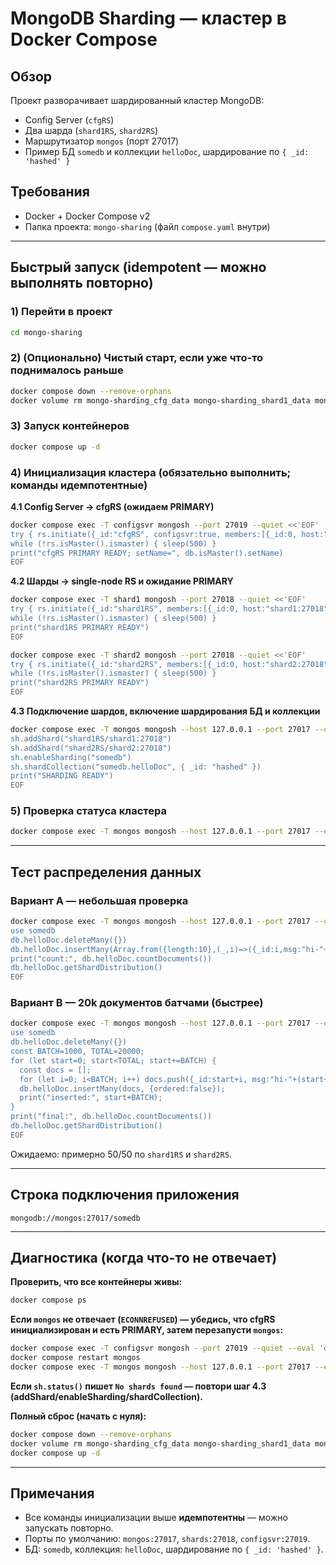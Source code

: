 # MongoDB Sharding — кластер в Docker Compose

## Обзор
Проект разворачивает шардированный кластер MongoDB:
- Config Server (`cfgRS`)
- Два шарда (`shard1RS`, `shard2RS`)
- Маршрутизатор `mongos` (порт 27017)
- Пример БД `somedb` и коллекции `helloDoc`, шардирование по `{ _id: 'hashed' }`

## Требования
- Docker + Docker Compose v2
- Папка проекта: `mongo-sharing` (файл `compose.yaml` внутри)

---

## Быстрый запуск (idempotent — можно выполнять повторно)

### 1) Перейти в проект
```bash
cd mongo-sharing
```

### 2) (Опционально) Чистый старт, если уже что-то поднималось раньше
```bash
docker compose down --remove-orphans
docker volume rm mongo-sharding_cfg_data mongo-sharding_shard1_data mongo-sharding_shard2_data 2>/dev/null || true
```

### 3) Запуск контейнеров
```bash
docker compose up -d
```

### 4) Инициализация кластера (обязательно выполнить; команды идемпотентные)

**4.1 Config Server → cfgRS (ожидаем PRIMARY)**
```bash
docker compose exec -T configsvr mongosh --port 27019 --quiet <<'EOF'
try { rs.initiate({_id:"cfgRS", configsvr:true, members:[{_id:0, host:"configsvr:27019"}]}) } catch(e) {}
while (!rs.isMaster().ismaster) { sleep(500) }
print("cfgRS PRIMARY READY; setName=", db.isMaster().setName)
EOF
```

**4.2 Шарды → single-node RS и ожидание PRIMARY**
```bash
docker compose exec -T shard1 mongosh --port 27018 --quiet <<'EOF'
try { rs.initiate({_id:"shard1RS", members:[{_id:0, host:"shard1:27018"}]}) } catch(e) {}
while (!rs.isMaster().ismaster) { sleep(500) }
print("shard1RS PRIMARY READY")
EOF

docker compose exec -T shard2 mongosh --port 27018 --quiet <<'EOF'
try { rs.initiate({_id:"shard2RS", members:[{_id:0, host:"shard2:27018"}]}) } catch(e) {}
while (!rs.isMaster().ismaster) { sleep(500) }
print("shard2RS PRIMARY READY")
EOF
```

**4.3 Подключение шардов, включение шардирования БД и коллекции**
```bash
docker compose exec -T mongos mongosh --host 127.0.0.1 --port 27017 --quiet <<'EOF'
sh.addShard("shard1RS/shard1:27018")
sh.addShard("shard2RS/shard2:27018")
sh.enableSharding("somedb")
sh.shardCollection("somedb.helloDoc", { _id: "hashed" })
print("SHARDING READY")
EOF
```

### 5) Проверка статуса кластера
```bash
docker compose exec -T mongos mongosh --host 127.0.0.1 --port 27017 --eval "sh.status()"
```

---

## Тест распределения данных

### Вариант A — небольшая проверка
```bash
docker compose exec -T mongos mongosh --host 127.0.0.1 --port 27017 --quiet <<'EOF'
use somedb
db.helloDoc.deleteMany({})
db.helloDoc.insertMany(Array.from({length:10},(_,i)=>({_id:i,msg:"hi-"+i})))
print("count:", db.helloDoc.countDocuments())
db.helloDoc.getShardDistribution()
EOF
```

### Вариант B — 20k документов батчами (быстрее)
```bash
docker compose exec -T mongos mongosh --host 127.0.0.1 --port 27017 --quiet <<'EOF'
use somedb
db.helloDoc.deleteMany({})
const BATCH=1000, TOTAL=20000;
for (let start=0; start<TOTAL; start+=BATCH) {
  const docs = [];
  for (let i=0; i<BATCH; i++) docs.push({_id:start+i, msg:"hi-"+(start+i)});
  db.helloDoc.insertMany(docs, {ordered:false});
  print("inserted:", start+BATCH);
}
print("final:", db.helloDoc.countDocuments())
db.helloDoc.getShardDistribution()
EOF
```

Ожидаемо: примерно 50/50 по `shard1RS` и `shard2RS`.

---

## Строка подключения приложения
```
mongodb://mongos:27017/somedb
```

---

## Диагностика (когда что-то не отвечает)

**Проверить, что все контейнеры живы:**
```bash
docker compose ps
```

**Если `mongos` не отвечает (`ECONNREFUSED`) — убедись, что cfgRS инициализирован и есть PRIMARY, затем перезапусти `mongos`:**
```bash
docker compose exec -T configsvr mongosh --port 27019 --quiet --eval 'db.isMaster().setName; rs.isMaster().ismaster'
docker compose restart mongos
docker compose exec -T mongos mongosh --host 127.0.0.1 --port 27017 --eval 'db.adminCommand("ping")'
```

**Если `sh.status()` пишет `No shards found` — повтори шаг 4.3 (addShard/enableSharding/shardCollection).**

**Полный сброс (начать с нуля):**
```bash
docker compose down --remove-orphans
docker volume rm mongo-sharding_cfg_data mongo-sharding_shard1_data mongo-sharding_shard2_data
docker compose up -d
```

---

## Примечания
- Все команды инициализации выше **идемпотентны** — можно запускать повторно.
- Порты по умолчанию: `mongos:27017`, `shards:27018`, `configsvr:27019`.
- БД: `somedb`, коллекция: `helloDoc`, шардирование по `{ _id: 'hashed' }`.
